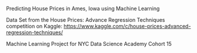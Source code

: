Predicting House Prices in Ames, Iowa using Machine Learning

Data Set from the House Prices: Advance Regression Techniques competition on Kaggle: 
https://www.kaggle.com/c/house-prices-advanced-regression-techniques/

Machine Learning Project for NYC Data Science Academy
Cohort 15
